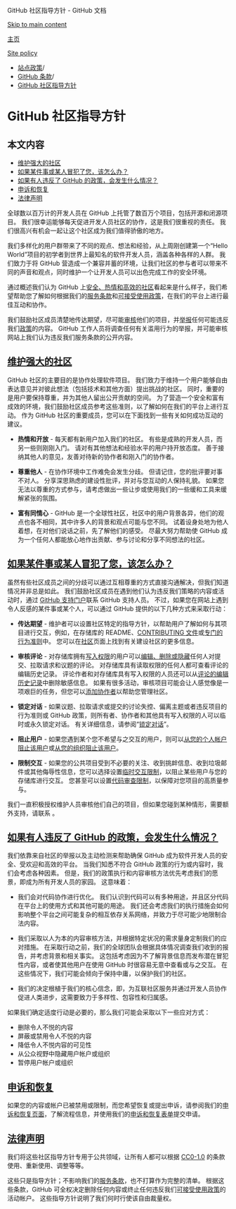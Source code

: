 GitHub 社区指导方针 - GitHub 文档

[Skip to main content](#main-content)

[主页](/zh)

[Site policy](/zh/site-policy)

* [站点政策](/zh/site-policy)/
* [GitHub 条款](/zh/site-policy/github-terms)/
* [GitHub 社区指导方针](/zh/site-policy/github-terms/github-community-guidelines)

GitHub 社区指导方针
==========

本文内容
----------

* [维护强大的社区](#maintaining-a-strong-community)
* [如果某件事或某人冒犯了您，该怎么办？](#what-if-something-or-someone-offends-you)
* [如果有人违反了 GitHub 的政策，会发生什么情况？](#what-happens-if-someone-violates-githubs-policies)
* [申诉和恢复](#appeal-and-reinstatement)
* [法律声明](#legal-notices)

全球数以百万计的开发人员在 GitHub 上托管了数百万个项目，包括开源和闭源项目。 我们很幸运能够每天促进开发人员社区的协作，这是我们很重视的责任。 我们很高兴有机会一起让这个社区成为我们值得骄傲的地方。

我们多样化的用户群带来了不同的观点、想法和经验，从上周刚创建第一个“Hello World”项目的初学者到世界上最知名的软件开发人员，涵盖各种各样的人群。 我们致力于将 GitHub 营造成一个兼容并蓄的环境，让我们社区的参与者可以带来不同的声音和观点，同时维护一个让开发人员可以出色完成工作的安全环境。

通过概述我们认为 GitHub 上[安全、热情和高效的社区](https://opensource.guide/building-community/)看起来是什么样子，我们希望帮助您了解如何根据我们的[服务条款](/zh/site-policy/github-terms/github-terms-of-service)和[可接受使用政策](/zh/site-policy/acceptable-use-policies/github-acceptable-use-policies)，在我们的平台上进行最佳互动和协作。

我们鼓励社区成员清楚地传达期望，尽可能[审核](#what-if-something-or-someone-offends-you)他们的项目，并[举报](https://github.com/contact/report-abuse)任何可能违反我们[政策](/zh/site-policy/github-terms/github-terms-of-service)的内容。 GitHub 工作人员将调查任何有关滥用行为的举报，并可能审核网站上我们认为违反我们服务条款的公开内容。

[维护强大的社区](#maintaining-a-strong-community)
----------

GitHub 社区的主要目的是协作处理软件项目。 我们致力于维持一个用户能够自由表达意见并对彼此想法（包括技术和其他方面）提出挑战的社区。 同时，重要的是用户要保持尊重，并为其他人留出公开贡献的空间。 为了营造一个安全和富有成效的环境，我们鼓励社区成员参考这些准则，以了解如何在我们的平台上进行互动。 作为 GitHub 社区的重要成员，您可以在下面找到一些有关如何成功互动的建议。

* **热情和开放** - 每天都有新用户加入我们的社区。 有些是成熟的开发人员，而另一些则刚刚入门。 请对有其他想法和经验水平的用户持开放态度。 善于接纳其他人的意见，友善对待新的协作者和刚入门的协作者。

* **尊重他人** - 在协作环境中工作难免会发生分歧。 但请记住，您的批评要对事不对人。 分享深思熟虑的建设性批评，并对与您互动的人保持礼貌。 如果您无法以尊重的方式参与，请考虑做出一些让步或使用我们的一些缓和工具来缓解紧张的氛围。

* **富有同情心** - GitHub 是一个全球性社区，社区中的用户背景各异，他们的观点也各不相同，其中许多人的背景和观点可能与您不同。 试着设身处地为他人着想，在对他们说话之前，先了解他们的感受。 尽最大努力帮助使 GitHub 成为一个任何人都能放心地作出贡献、参与讨论和分享不同想法的社区。

[如果某件事或某人冒犯了您，该怎么办？](#what-if-something-or-someone-offends-you)
----------

虽然有些社区成员之间的分歧可以通过互相尊重的方式直接沟通解决，但我们知道情况并非总是如此。 我们鼓励社区成员在遇到他们认为违反我们策略的内容或活动时，通过 [GitHub 支持门户](https://support.github.com/)联系 GitHub 支持人员。 不过，如果您在网站上遇到令人反感的某件事或某个人，可以通过 GitHub 提供的以下几种方式来采取行动：

* **传达期望** - 维护者可以设置社区特定的指导方针，以帮助用户了解如何与其项目进行交互，例如，在存储库的 README、[CONTRIBUTING 文件](/zh/communities/setting-up-your-project-for-healthy-contributions/setting-guidelines-for-repository-contributors)或[专门的行为准则](/zh/communities/setting-up-your-project-for-healthy-contributions/adding-a-code-of-conduct-to-your-project)中。 您可以在[社区](/zh/communities)页面上找到有关建设社区的更多信息。

* **审核评论** - 对存储库拥有[写入权限](/zh/organizations/managing-user-access-to-your-organizations-repositories/repository-roles-for-an-organization)的用户可以[编辑、删除或隐藏](/zh/communities/moderating-comments-and-conversations/managing-disruptive-comments)任何人对提交、拉取请求和议题的评论。 对存储库具有读取权限的任何人都可查看评论的编辑历史记录。 评论作者和对存储库具有写入权限的人员还可以从[评论的编辑历史记录](/zh/communities/moderating-comments-and-conversations/tracking-changes-in-a-comment)中删除敏感信息。 如果有很多活动，审核项目可能会让人感觉像是一项艰巨的任务，但您可以[添加协作者](/zh/account-and-profile/setting-up-and-managing-your-personal-account-on-github/managing-personal-account-settings/permission-levels-for-a-personal-account-repository#collaborator-access-for-a-repository-owned-by-a-personal-account)以帮助您管理社区。

* **锁定对话** - 如果议题、拉取请求或提交的讨论失控、偏离主题或者违反项目的行为准则或 GitHub 政策，则所有者、协作者和其他具有写入权限的人可以临时或永久锁定对话。 有关详细信息，请参阅“[锁定对话](/zh/communities/moderating-comments-and-conversations/locking-conversations)”。

* **阻止用户** - 如果您遇到某个您不希望与之交互的用户，则可以[从您的个人帐户阻止该用户](/zh/communities/maintaining-your-safety-on-github/blocking-a-user-from-your-personal-account)或[从您的组织阻止该用户](/zh/communities/maintaining-your-safety-on-github/blocking-a-user-from-your-organization)。

* **限制交互** - 如果您的公共项目受到不必要的关注、收到挑衅信息、收到垃圾邮件或其他侮辱性信息，您可以选择设置[临时交互限制](/zh/communities/moderating-comments-and-conversations/limiting-interactions-in-your-repository)，以阻止某些用户与您的存储库进行交互。 您甚至可以设置[代码审查限制](https://github.blog/2021-11-01-github-keeps-getting-better-for-open-source-maintainers/#preventing-drive-by-pull-request-approvals-and-requested-changes)，以保障对您项目的高质量参与。

我们一直积极授权维护人员审核他们自己的项目，但如果您碰到某种情形，需要额外支持，请联系 。

[如果有人违反了 GitHub 的政策，会发生什么情况？](#what-happens-if-someone-violates-githubs-policies)
----------

我们依靠来自社区的举报以及主动检测来帮助确保 GitHub 成为软件开发人员的安全、受欢迎和高效的平台。 当我们知悉不符合 GitHub 政策的行为或内容时，我们会考虑各种因素。 但是，我们的政策执行和内容审核方法优先考虑我们的愿景，即成为所有开发人员的家园。 这意味着：

* 我们会对代码协作进行优化。 我们认识到代码可以有多种用途，并且区分代码在平台上的使用方式和其他可能的用途。 我们还会考虑我们的执行措施会如何影响整个平台之间可能复杂的相互依存关系网络，并致力于尽可能少地限制合法内容。

* 我们采取以人为本的内容审核方法，并根据特定状况的需求量身定制我们的应对措施。 在采取行动之前，我们的全球团队会根据具体情况调查我们收到的报告，并考虑背景和相关事实。 这包括考虑因为不了解背景信息而发布潜在冒犯性内容，或者使其他用户在使用 GitHub 时很容易无意中查看或与之交互。 在这些情况下，我们可能会倾向于保持中庸，以保护我们的社区。

* 我们的决定根植于我们的核心信念，即，为互联社区服务并通过开发人员协作促进人类进步，这需要致力于多样性、包容性和归属感。

如果我们确定适度行动是必要的，那么我们可能会采取以下一些应对方式：

* 删除令人不悦的内容
* 屏蔽或禁用令人不悦的内容
* 降低令人不悦内容的可见性
* 从公众视野中隐藏用户帐户或组织
* 暂停用户帐户或组织

[申诉和恢复](#appeal-and-reinstatement)
----------

如果您的内容或帐户已被禁用或限制，而您希望恢复或提出申诉，请参阅我们的[申诉和恢复页面](/zh/site-policy/acceptable-use-policies/github-appeal-and-reinstatement)，了解流程信息，并使用我们的[申诉和恢复表单](https://support.github.com/contact/reinstatement)提交申请。

[法律声明](#legal-notices)
----------

我们将这些社区指导方针专用于公共领域，让所有人都可以根据 [CC0-1.0](https://creativecommons.org/publicdomain/zero/1.0/) 的条款使用、重新使用、调整等等。

这些只是指导方针；不影响我们的[服务条款](/zh/site-policy/github-terms/github-terms-of-service)，也不打算作为完整的清单。 根据这些条款，GitHub 可全权决定删除任何内容或终止任何违反我们[可接受使用政策](/zh/site-policy/acceptable-use-policies/github-acceptable-use-policies)的活动帐户。 这些指导方针说明了我们何时行使该自由裁量权。
